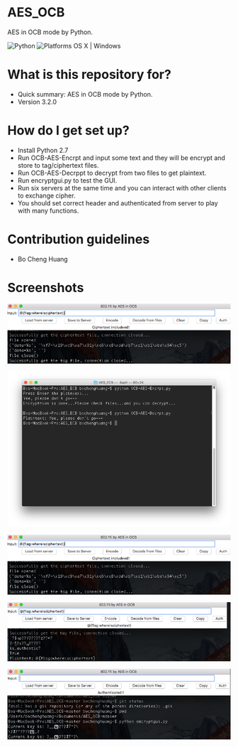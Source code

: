 # AES_OCB

AES in OCB mode by Python.

![Python](https://img.shields.io/badge/Python-2.7-orange.svg)
![Platforms OS X | Windows](https://img.shields.io/badge/Platforms-%20OS%20%20%7C%20Windows%20%7C%20Linux-lightgray.svg)

# What is this repository for? ###

* Quick summary: AES in OCB mode by Python.
* Version 3.2.0

# How do I get set up? ###

* Install Python 2.7
* Run OCB-AES-Encrpt and input some text and they will be encrypt and store to tag/ciphertext files.
* Run OCB-AES-Decrppt to decrypt from two files to get plaintext.
* Run encryptgui.py to test the GUI.
* Run six servers at the same time and you can interact with other clients to exchange cipher.
* You should set correct header and authenticated from server to play with many functions.


# Contribution guidelines ###
* Bo Cheng Huang

# Screenshots
![alt tag](https://github.com/BoChengHuang/AES_OCB/blob/master/Screenshots/Screenshot_loadFromServer.png?raw=true)

![alt tag](https://github.com/BoChengHuang/AES_OCB/blob/master/Screenshots/Screenshot_terminal.png?raw=true)

![alt tag](https://github.com/BoChengHuang/AES_OCB/blob/master/Screenshots/Screenshot_loadFromServer.png?raw=true)

![alt tag](https://github.com/BoChengHuang/AES_OCB/blob/master/Screenshots/Screenshot_decryptFromFiles.png?raw=true)

![alt tag](https://github.com/BoChengHuang/AES_OCB/blob/master/Screenshots/Screenshot_authentication.png?raw=true)
